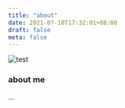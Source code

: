 ```yaml
---
title: "about"
date: 2021-07-10T17:32:01+08:00
draft: false
meta: false
---
```


![test]("/images/test.jpg")
### about me

...